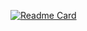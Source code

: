 [![Readme Card](https://github-readme-stats.vercel.app/api/pin/?username=yantao1995&show_icons=true)](https://github.com/anuraghazra/github-readme-stats)


